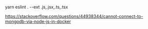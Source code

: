 yarn eslint . --ext .js,.jsx,.ts,.tsx

https://stackoverflow.com/questions/44938344/cannot-connect-to-mongodb-via-node-js-in-docker
